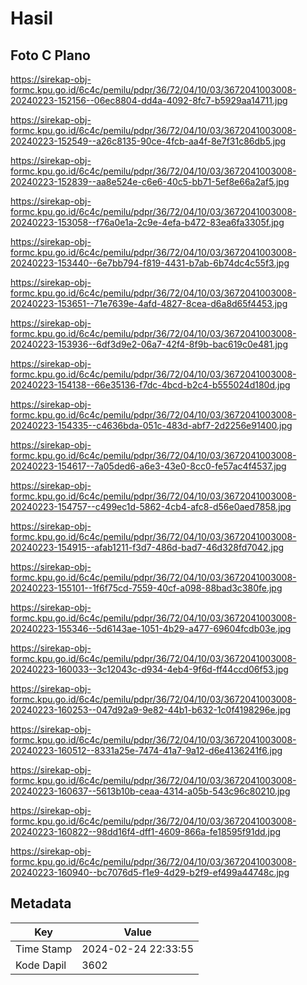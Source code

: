# Hasil

## Foto C Plano

https://sirekap-obj-formc.kpu.go.id/6c4c/pemilu/pdpr/36/72/04/10/03/3672041003008-20240223-152156--06ec8804-dd4a-4092-8fc7-b5929aa14711.jpg

https://sirekap-obj-formc.kpu.go.id/6c4c/pemilu/pdpr/36/72/04/10/03/3672041003008-20240223-152549--a26c8135-90ce-4fcb-aa4f-8e7f31c86db5.jpg

https://sirekap-obj-formc.kpu.go.id/6c4c/pemilu/pdpr/36/72/04/10/03/3672041003008-20240223-152839--aa8e524e-c6e6-40c5-bb71-5ef8e66a2af5.jpg

https://sirekap-obj-formc.kpu.go.id/6c4c/pemilu/pdpr/36/72/04/10/03/3672041003008-20240223-153058--f76a0e1a-2c9e-4efa-b472-83ea6fa3305f.jpg

https://sirekap-obj-formc.kpu.go.id/6c4c/pemilu/pdpr/36/72/04/10/03/3672041003008-20240223-153440--6e7bb794-f819-4431-b7ab-6b74dc4c55f3.jpg

https://sirekap-obj-formc.kpu.go.id/6c4c/pemilu/pdpr/36/72/04/10/03/3672041003008-20240223-153651--71e7639e-4afd-4827-8cea-d6a8d65f4453.jpg

https://sirekap-obj-formc.kpu.go.id/6c4c/pemilu/pdpr/36/72/04/10/03/3672041003008-20240223-153936--6df3d9e2-06a7-42f4-8f9b-bac619c0e481.jpg

https://sirekap-obj-formc.kpu.go.id/6c4c/pemilu/pdpr/36/72/04/10/03/3672041003008-20240223-154138--66e35136-f7dc-4bcd-b2c4-b555024d180d.jpg

https://sirekap-obj-formc.kpu.go.id/6c4c/pemilu/pdpr/36/72/04/10/03/3672041003008-20240223-154335--c4636bda-051c-483d-abf7-2d2256e91400.jpg

https://sirekap-obj-formc.kpu.go.id/6c4c/pemilu/pdpr/36/72/04/10/03/3672041003008-20240223-154617--7a05ded6-a6e3-43e0-8cc0-fe57ac4f4537.jpg

https://sirekap-obj-formc.kpu.go.id/6c4c/pemilu/pdpr/36/72/04/10/03/3672041003008-20240223-154757--c499ec1d-5862-4cb4-afc8-d56e0aed7858.jpg

https://sirekap-obj-formc.kpu.go.id/6c4c/pemilu/pdpr/36/72/04/10/03/3672041003008-20240223-154915--afab1211-f3d7-486d-bad7-46d328fd7042.jpg

https://sirekap-obj-formc.kpu.go.id/6c4c/pemilu/pdpr/36/72/04/10/03/3672041003008-20240223-155101--1f6f75cd-7559-40cf-a098-88bad3c380fe.jpg

https://sirekap-obj-formc.kpu.go.id/6c4c/pemilu/pdpr/36/72/04/10/03/3672041003008-20240223-155346--5d6143ae-1051-4b29-a477-69604fcdb03e.jpg

https://sirekap-obj-formc.kpu.go.id/6c4c/pemilu/pdpr/36/72/04/10/03/3672041003008-20240223-160033--3c12043c-d934-4eb4-9f6d-ff44ccd06f53.jpg

https://sirekap-obj-formc.kpu.go.id/6c4c/pemilu/pdpr/36/72/04/10/03/3672041003008-20240223-160253--047d92a9-9e82-44b1-b632-1c0f4198296e.jpg

https://sirekap-obj-formc.kpu.go.id/6c4c/pemilu/pdpr/36/72/04/10/03/3672041003008-20240223-160512--8331a25e-7474-41a7-9a12-d6e4136241f6.jpg

https://sirekap-obj-formc.kpu.go.id/6c4c/pemilu/pdpr/36/72/04/10/03/3672041003008-20240223-160637--5613b10b-ceaa-4314-a05b-543c96c80210.jpg

https://sirekap-obj-formc.kpu.go.id/6c4c/pemilu/pdpr/36/72/04/10/03/3672041003008-20240223-160822--98dd16f4-dff1-4609-866a-fe18595f91dd.jpg

https://sirekap-obj-formc.kpu.go.id/6c4c/pemilu/pdpr/36/72/04/10/03/3672041003008-20240223-160940--bc7076d5-f1e9-4d29-b2f9-ef499a44748c.jpg


## Metadata

| Key        | Value               |
| ---------- | ------------------- |
| Time Stamp | 2024-02-24 22:33:55 |
| Kode Dapil | 3602                |



